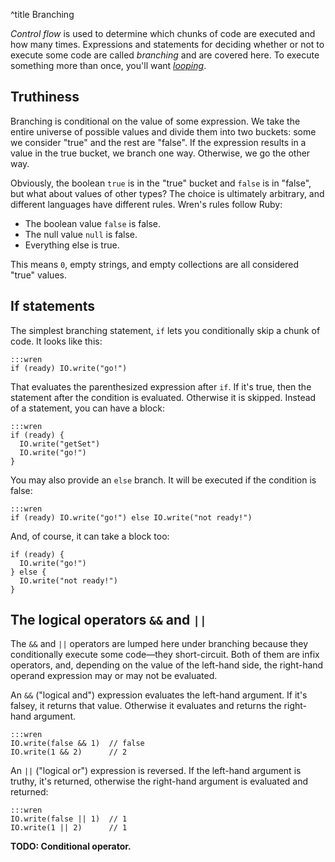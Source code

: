 ^title Branching

*Control flow* is used to determine which chunks of code are executed and how many times. Expressions and statements for deciding whether or not to execute some code are called *branching* and are covered here. To execute something more than once, you'll want [*looping*](looping.html).

## Truthiness

Branching is conditional on the value of some expression. We take the entire universe of possible values and divide them into two buckets: some we consider "true" and the rest are "false". If the expression results in a value in the true bucket, we branch one way. Otherwise, we go the other way.

Obviously, the boolean `true` is in the "true" bucket and `false` is in "false", but what about values of other types? The choice is ultimately arbitrary, and different languages have different rules. Wren's rules follow Ruby:

  * The boolean value `false` is false.
  * The null value `null` is false.
  * Everything else is true.

This means `0`, empty strings, and empty collections are all considered "true" values.

## If statements

The simplest branching statement, `if` lets you conditionally skip a chunk of code. It looks like this:

    :::wren
    if (ready) IO.write("go!")

That evaluates the parenthesized expression after `if`. If it's true, then the statement after the condition is evaluated. Otherwise it is skipped. Instead of a statement, you can have a block:

    :::wren
    if (ready) {
      IO.write("getSet")
      IO.write("go!")
    }

You may also provide an `else` branch. It will be executed if the condition is false:

    :::wren
    if (ready) IO.write("go!") else IO.write("not ready!")

And, of course, it can take a block too:

    if (ready) {
      IO.write("go!")
    } else {
      IO.write("not ready!")
    }

## The logical operators `&&` and `||`

The `&&` and `||` operators are lumped here under branching because they conditionally execute some code&mdash;they short-circuit. Both of them are infix operators, and, depending on the value of the left-hand side, the right-hand operand expression may or may not be evaluated.

An `&&` ("logical and") expression evaluates the left-hand argument. If it's falsey, it returns that value. Otherwise it evaluates and returns the right-hand argument.

    :::wren
    IO.write(false && 1)  // false
    IO.write(1 && 2)      // 2

An `||` ("logical or") expression is reversed. If the left-hand argument is truthy, it's returned, otherwise the right-hand argument is evaluated and returned:

    :::wren
    IO.write(false || 1)  // 1
    IO.write(1 || 2)      // 1

**TODO: Conditional operator.**
